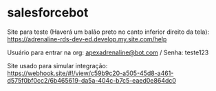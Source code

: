 # salesforcebot

Site para teste (Haverá um balão preto no canto inferior direito da tela): https://adrenaline-rds-dev-ed.develop.my.site.com/help

Usuário para entrar na org: apexadrenaline@bot.com / Senha: teste123

Site usado para simular integração: https://webhook.site/#!/view/c59b9c20-a505-45d8-a461-d575f0bf0cc2/6b465619-da5a-404c-b7c5-eaed0e864dc0
